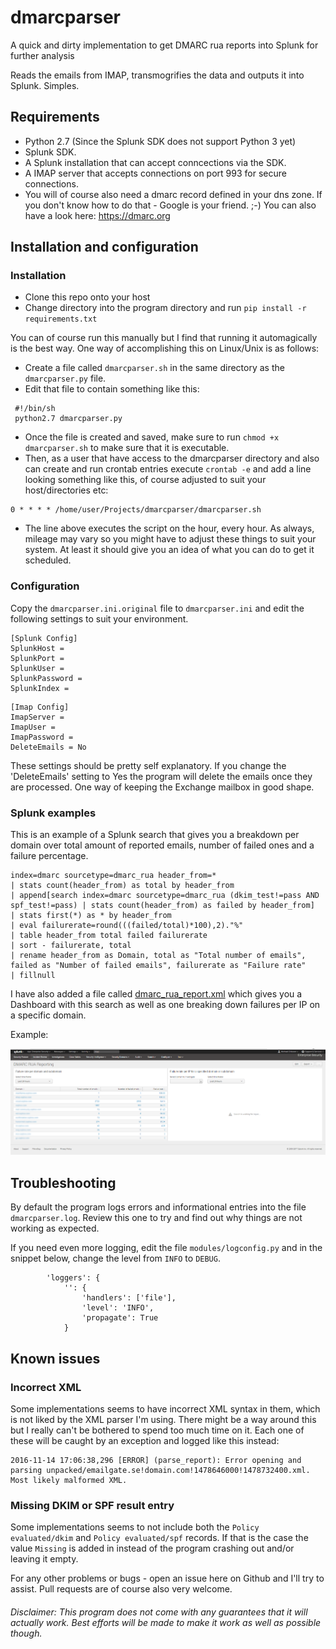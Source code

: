 # dmarcparser
A quick and dirty implementation to get DMARC rua reports into Splunk for further analysis

Reads the emails from IMAP, transmogrifies the data and outputs it into Splunk. Simples.

## Requirements

* Python 2.7 (Since the Splunk SDK does not support Python 3 yet)
* Splunk SDK.
* A Splunk installation that can accept conncections via the SDK.
* A IMAP server that accepts connections on port 993 for secure connections.
* You will of course also need a dmarc record defined in your dns zone. If you don't know how to do that - Google is 
your friend. ;-) You can also have a look here: https://dmarc.org 

## Installation and configuration

### Installation
- Clone this repo onto your host
- Change directory into the program directory and run `pip install -r requirements.txt`

You can of course run this manually but I find that running it automagically is the best way. One way of accomplishing
this on Linux/Unix is as follows:
 - Create a file called `dmarcparser.sh` in the same directory as the `dmarcparser.py` file.
 - Edit that file to contain something like this:
~~~~
 #!/bin/sh
 python2.7 dmarcparser.py
~~~~
 - Once the file is created and saved, make sure to run `chmod +x dmarcparser.sh` to make sure that it is executable.
 - Then, as a user that have access to the dmarcparser directory and also can create and run crontab entries execute
 `crontab -e` and add a line looking something like this, of course adjusted to suit your host/directories etc:
~~~~
0 * * * * /home/user/Projects/dmarcparser/dmarcparser.sh
~~~~
 - The line above executes the script on the hour, every hour. As always, mileage may vary so you might have to adjust
 these things to suit your system. At least it should give you an idea of what you can do to get it scheduled.
 
### Configuration

Copy the `dmarcparser.ini.original` file to `dmarcparser.ini` and edit the following settings to suit your environment.

~~~~
[Splunk Config]
SplunkHost =
SplunkPort =
SplunkUser =
SplunkPassword =
SplunkIndex =
~~~~

~~~~
[Imap Config]
ImapServer =
ImapUser =
ImapPassword =
DeleteEmails = No
~~~~

These settings should be pretty self explanatory. If you change the 'DeleteEmails' setting to Yes the program will
delete the emails once they are processed. One way of keeping the Exchange mailbox in good shape. 

### Splunk examples

This is an example of a Splunk search that gives you a breakdown per domain over total amount of reported emails, number of failed ones and a failure percentage.

~~~~
index=dmarc sourcetype=dmarc_rua header_from=* 
| stats count(header_from) as total by header_from 
| append[search index=dmarc sourcetype=dmarc_rua (dkim_test!=pass AND spf_test!=pass) | stats count(header_from) as failed by header_from] 
| stats first(*) as * by header_from
| eval failurerate=round(((failed/total)*100),2)."%"
| table header_from total failed failurerate 
| sort - failurerate, total
| rename header_from as Domain, total as "Total number of emails", failed as "Number of failed emails", failurerate as "Failure rate" 
| fillnull
~~~~

I have also added a file called [dmarc_rua_report.xml](dmarc_rua_report.xml) which gives you a Dashboard with this search as well as one breaking down failures per IP on a specific domain. 

Example:

![alt-text](dmarc_rua_report.png "Screenshot of an example report") 

## Troubleshooting

By default the program logs errors and informational entries into the file `dmarcparser.log`. Review this one to try and find out why things are not working as expected.
 
If you need even more logging, edit the file `modules/logconfig.py` and in the snippet below, change the level from `INFO` to `DEBUG`.  

~~~~
        'loggers': {
            '': {
                'handlers': ['file'],
                'level': 'INFO',
                'propagate': True
            }
~~~~

## Known issues

### Incorrect XML
Some implementations seems to have incorrect XML syntax in them, which is not liked by the XML parser I'm using. There
might be a way around this but I really can't be bothered to spend too much time on it. Each one of these will be caught
by an exception and logged like this instead:

~~~~
2016-11-14 17:06:38,296 [ERROR] (parse_report): Error opening and parsing unpacked/emailgate.se!domain.com!1478646000!1478732400.xml. Most likely malformed XML.
~~~~

### Missing DKIM or SPF result entry
Some implementations seems to not include both the `Policy evaluated/dkim` and `Policy evaluated/spf` records. If that
is the case the value `Missing` is added in instead of the program crashing out and/or leaving it empty.



For any other problems or bugs - open an issue here on Github and I'll try to assist. Pull requests are of course also very welcome.
###### Disclaimer: This program does not come with any guarantees that it will actually work. Best efforts will be made to make it work as well as possible though.
